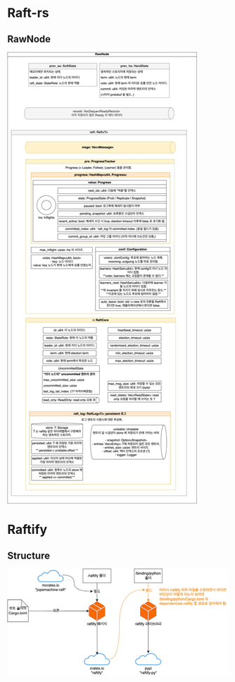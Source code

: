 # Raft-rs

## RawNode

![RawNode](RawNode.jpg)

# Raftify

## Structure

![structure](structure.jpg)